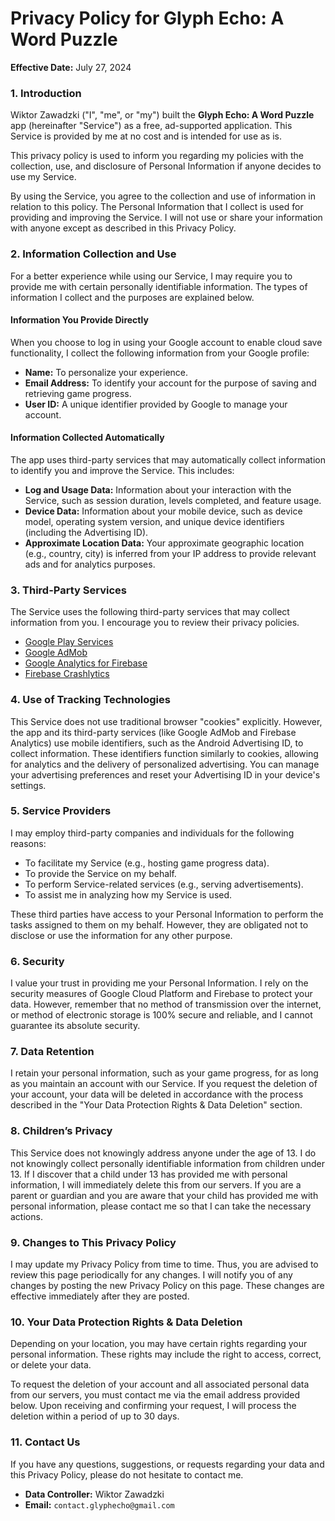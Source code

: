 # Privacy Policy for Glyph Echo: A Word Puzzle

**Effective Date:** July 27, 2024 <!-- Uzupełnij właściwą datą -->

### 1. Introduction
Wiktor Zawadzki ("I", "me", or "my") built the **Glyph Echo: A Word Puzzle** app (hereinafter "Service") as a free, ad-supported application. This Service is provided by me at no cost and is intended for use as is.

This privacy policy is used to inform you regarding my policies with the collection, use, and disclosure of Personal Information if anyone decides to use my Service.

By using the Service, you agree to the collection and use of information in relation to this policy. The Personal Information that I collect is used for providing and improving the Service. I will not use or share your information with anyone except as described in this Privacy Policy.

### 2. Information Collection and Use
For a better experience while using our Service, I may require you to provide me with certain personally identifiable information. The types of information I collect and the purposes are explained below.

#### Information You Provide Directly
When you choose to log in using your Google account to enable cloud save functionality, I collect the following information from your Google profile:
*   **Name:** To personalize your experience.
*   **Email Address:** To identify your account for the purpose of saving and retrieving game progress.
*   **User ID:** A unique identifier provided by Google to manage your account.

#### Information Collected Automatically
The app uses third-party services that may automatically collect information to identify you and improve the Service. This includes:
*   **Log and Usage Data:** Information about your interaction with the Service, such as session duration, levels completed, and feature usage.
*   **Device Data:** Information about your mobile device, such as device model, operating system version, and unique device identifiers (including the Advertising ID).
*   **Approximate Location Data:** Your approximate geographic location (e.g., country, city) is inferred from your IP address to provide relevant ads and for analytics purposes.

### 3. Third-Party Services
The Service uses the following third-party services that may collect information from you. I encourage you to review their privacy policies.
*   [Google Play Services](https://www.google.com/policies/privacy/)
*   [Google AdMob](https://support.google.com/admob/answer/6128543)
*   [Google Analytics for Firebase](https://firebase.google.com/policies/analytics)
*   [Firebase Crashlytics](https://firebase.google.com/support/privacy/)

### 4. Use of Tracking Technologies
This Service does not use traditional browser "cookies" explicitly. However, the app and its third-party services (like Google AdMob and Firebase Analytics) use mobile identifiers, such as the Android Advertising ID, to collect information. These identifiers function similarly to cookies, allowing for analytics and the delivery of personalized advertising. You can manage your advertising preferences and reset your Advertising ID in your device's settings.

### 5. Service Providers
I may employ third-party companies and individuals for the following reasons:
*   To facilitate my Service (e.g., hosting game progress data).
*   To provide the Service on my behalf.
*   To perform Service-related services (e.g., serving advertisements).
*   To assist me in analyzing how my Service is used.

These third parties have access to your Personal Information to perform the tasks assigned to them on my behalf. However, they are obligated not to disclose or use the information for any other purpose.

### 6. Security
I value your trust in providing me your Personal Information. I rely on the security measures of Google Cloud Platform and Firebase to protect your data. However, remember that no method of transmission over the internet, or method of electronic storage is 100% secure and reliable, and I cannot guarantee its absolute security.

### 7. Data Retention
I retain your personal information, such as your game progress, for as long as you maintain an account with our Service. If you request the deletion of your account, your data will be deleted in accordance with the process described in the "Your Data Protection Rights & Data Deletion" section.

### 8. Children’s Privacy
This Service does not knowingly address anyone under the age of 13. I do not knowingly collect personally identifiable information from children under 13. If I discover that a child under 13 has provided me with personal information, I will immediately delete this from our servers. If you are a parent or guardian and you are aware that your child has provided me with personal information, please contact me so that I can take the necessary actions.

### 9. Changes to This Privacy Policy
I may update my Privacy Policy from time to time. Thus, you are advised to review this page periodically for any changes. I will notify you of any changes by posting the new Privacy Policy on this page. These changes are effective immediately after they are posted.

### 10. Your Data Protection Rights & Data Deletion
Depending on your location, you may have certain rights regarding your personal information. These rights may include the right to access, correct, or delete your data.

To request the deletion of your account and all associated personal data from our servers, you must contact me via the email address provided below. Upon receiving and confirming your request, I will process the deletion within a period of up to 30 days.

### 11. Contact Us
If you have any questions, suggestions, or requests regarding your data and this Privacy Policy, please do not hesitate to contact me.

*   **Data Controller:** Wiktor Zawadzki
*   **Email:** `contact.glyphecho@gmail.com`
